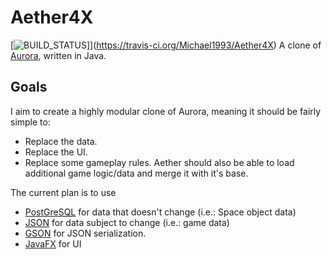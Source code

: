 # Aether4X
[![BUILD_STATUS](https://travis-ci.org/Michael1993/Aether4X.svg?branch=master)]](https://travis-ci.org/Michael1993/Aether4X)
A clone of [Aurora](http://aurora2.pentarch.org), written in Java.

## Goals
I aim to create a highly modular clone of Aurora, meaning it should be fairly simple to:
 * Replace the data.
 * Replace the UI.
 * Replace some gameplay rules.
Aether should also be able to load additional game logic/data and merge it with it's base.
 
The current plan is to use 
 * [PostGreSQL](https://www.postgresql.org) for data that doesn't change (i.e.: Space object data)
 * [JSON](https://www.json.org) for data subject to change (i.e.: game data)
 * [GSON](https://github.com/google/gson) for JSON serialization.
 * [JavaFX](https://openjfx.io) for UI
